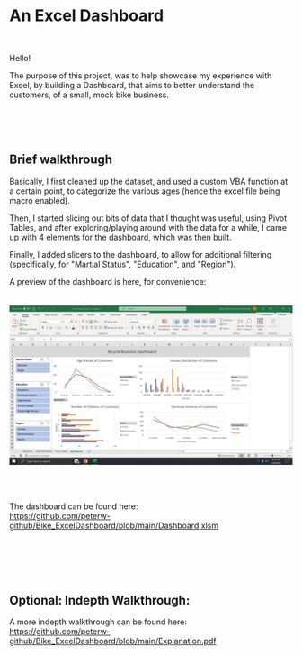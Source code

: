 
# An Excel Dashboard

<br>

Hello! 

The purpose of this project, was to help showcase my experience with Excel, by building a Dashboard, that aims to better understand the customers, of a small, mock bike business.


<br>
<br>
<br>


## Brief walkthrough

Basically, I first cleaned up the dataset, and used a custom VBA function at a certain point, to categorize the various ages (hence the excel file being macro enabled). 

Then, I started slicing out bits of data that I thought was useful, using Pivot Tables, and after exploring/playing around with the data for a while, I came up with 4 elements for the dashboard, which was then built. 

Finally, I added slicers to the dashboard, to allow for additional filtering (specifically, for "Martial Status", "Education", and "Region").

A preview of the dashboard is here, for convenience: <br><br><br>
![Image Of Excel Dashboard](https://github.com/peterw-github/Bike_ExcelDashboard/blob/main/Images/Dashboard%20Preview.JPG)

<br>
<br>

The dashboard can be found here: <br>
https://github.com/peterw-github/Bike_ExcelDashboard/blob/main/Dashboard.xlsm


<br>
<br>
<br>
<br>


## Optional: Indepth Walkthrough:

A more indepth walkthrough can be found here: <br>
https://github.com/peterw-github/Bike_ExcelDashboard/blob/main/Explanation.pdf



